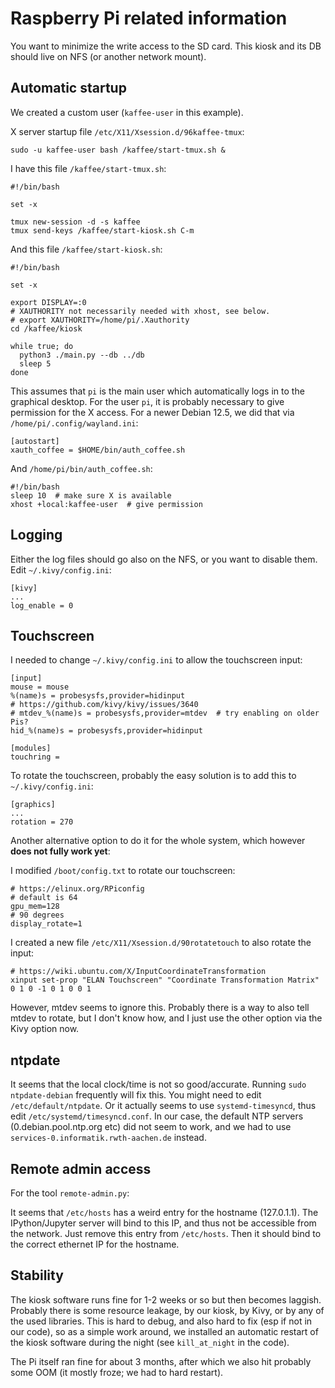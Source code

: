 
# Raspberry Pi related information

You want to minimize the write access to the SD card.
This kiosk and its DB should live on NFS (or another network mount).


## Automatic startup

We created a custom user (`kaffee-user` in this example).

X server startup file `/etc/X11/Xsession.d/96kaffee-tmux`:

    sudo -u kaffee-user bash /kaffee/start-tmux.sh &

I have this file `/kaffee/start-tmux.sh`:

    #!/bin/bash

    set -x

    tmux new-session -d -s kaffee
    tmux send-keys /kaffee/start-kiosk.sh C-m

And this file `/kaffee/start-kiosk.sh`:

    #!/bin/bash

    set -x

    export DISPLAY=:0
    # XAUTHORITY not necessarily needed with xhost, see below.
    # export XAUTHORITY=/home/pi/.Xauthority
    cd /kaffee/kiosk

    while true; do
      python3 ./main.py --db ../db
      sleep 5
    done

This assumes that `pi` is the main user which automatically logs in to the graphical desktop.
For the user `pi`, it is probably necessary to give permission for the X access.
For a newer Debian 12.5, we did that via `/home/pi/.config/wayland.ini`:

    [autostart]
    xauth_coffee = $HOME/bin/auth_coffee.sh

And `/home/pi/bin/auth_coffee.sh`:

    #!/bin/bash
    sleep 10  # make sure X is available
    xhost +local:kaffee-user  # give permission


## Logging

Either the log files should go also on the NFS, or you want to disable them.
Edit `~/.kivy/config.ini`:

    [kivy]
    ...
    log_enable = 0


## Touchscreen

I needed to change `~/.kivy/config.ini` to allow the touchscreen input:

    [input]
    mouse = mouse
    %(name)s = probesysfs,provider=hidinput
    # https://github.com/kivy/kivy/issues/3640
    # mtdev_%(name)s = probesysfs,provider=mtdev  # try enabling on older Pis?
    hid_%(name)s = probesysfs,provider=hidinput

    [modules]
    touchring =


To rotate the touchscreen, probably the easy solution is to add this to `~/.kivy/config.ini`:

    [graphics]
    ...
    rotation = 270

Another alternative option to do it for the whole system, which however **does not fully work yet**:

I modified `/boot/config.txt` to rotate our touchscreen:

    # https://elinux.org/RPiconfig
    # default is 64
    gpu_mem=128
    # 90 degrees
    display_rotate=1

I created a new file `/etc/X11/Xsession.d/90rotatetouch` to also rotate the input:

    # https://wiki.ubuntu.com/X/InputCoordinateTransformation
    xinput set-prop "ELAN Touchscreen" "Coordinate Transformation Matrix" 0 1 0 -1 0 1 0 0 1

However, mtdev seems to ignore this.
Probably there is a way to also tell mtdev to rotate, but I don't know how, and I just use the other option via the Kivy option now.


## ntpdate

It seems that the local clock/time is not so good/accurate.
Running `sudo ntpdate-debian` frequently will fix this.
You might need to edit `/etc/default/ntpdate`.
Or it actually seems to use `systemd-timesyncd`, thus edit `/etc/systemd/timesyncd.conf`.
In our case, the default NTP servers (0.debian.pool.ntp.org etc) did not seem to work,
and we had to use `services-0.informatik.rwth-aachen.de` instead.


## Remote admin access

For the tool `remote-admin.py`:

It seems that `/etc/hosts` has a weird entry for the hostname (127.0.1.1).
The IPython/Jupyter server will bind to this IP, and thus not be accessible from the network.
Just remove this entry from `/etc/hosts`.
Then it should bind to the correct ethernet IP for the hostname.


## Stability

The kiosk software runs fine for 1-2 weeks or so but then becomes laggish.
Probably there is some resource leakage, by our kiosk, by Kivy, or by any of the used libraries.
This is hard to debug, and also hard to fix (esp if not in our code), so as a simple work around,
we installed an automatic restart of the kiosk software during the night (see `kill_at_night` in the code).

The Pi itself ran fine for about 3 months, after which we also hit probably some OOM
(it mostly froze; we had to hard restart).
